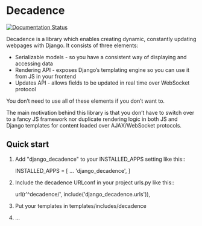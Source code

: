 Decadence
=========

[![Documentation Status](https://readthedocs.org/projects/django-decadence/badge/?version=latest)](http://django-decadence.readthedocs.io/en/latest/?badge=latest)


Decadence is a library which enables creating dynamic, constantly updating webpages with Django. It consists of three elements:

- Serializable models - so you have a consistent way of displaying and accessing data
- Rendering API - exposes Django’s templating engine so you can use it from JS in your frontend
- Updates API - allows fields to be updated in real time over WebSocket protocol

You don’t need to use all of these elements if you don’t want to.

The main motivation behind this library is that you don’t have to switch over to a fancy JS framework nor duplicate rendering logic in both JS and Django templates for content loaded over AJAX/WebSocket protocols.

Quick start
-----------

1. Add "django_decadence" to your INSTALLED_APPS setting like this::

    INSTALLED_APPS = [
        ...
        'django_decadence',
    ]

2. Include the decadence URLconf in your project urls.py like this::

    url(r'^decadence/', include('django_decadence.urls')),

3. Put your templates in templates/includes/decadence

4. ...